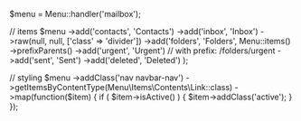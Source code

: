 $menu = Menu::handler('mailbox'); 

// items
$menu
    ->add('contacts', 'Contacts')
    ->add('inbox', 'Inbox')
    ->raw(null, null, ['class' => 'divider'])
    ->add('folders', 'Folders', Menu::items() 
        ->prefixParents() 
        ->add('urgent', 'Urgent') // with prefix: /folders/urgent
        ->add('sent', 'Sent')
        ->add('deleted', 'Deleted')
    );

// styling
$menu
    ->addClass('nav navbar-nav')
    ->getItemsByContentType(Menu\Items\Contents\Link::class)
    ->map(function($item) {
        if ( $item->isActive() )  {
            $item->addClass('active');
        }
    });
